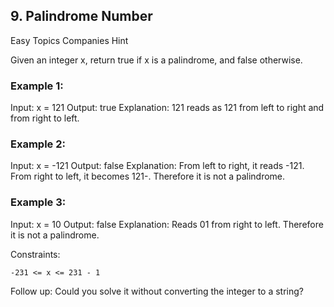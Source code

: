 ## 9. Palindrome Number
Easy
Topics
Companies
Hint

Given an integer x, return true if x is a palindrome, and false otherwise.

 

### Example 1:

Input: x = 121
Output: true
Explanation: 121 reads as 121 from left to right and from right to left.

### Example 2:

Input: x = -121
Output: false
Explanation: From left to right, it reads -121. From right to left, it becomes 121-. Therefore it is not a palindrome.

### Example 3:

Input: x = 10
Output: false
Explanation: Reads 01 from right to left. Therefore it is not a palindrome.

 

Constraints:

    -231 <= x <= 231 - 1

 
Follow up: Could you solve it without converting the integer to a string?